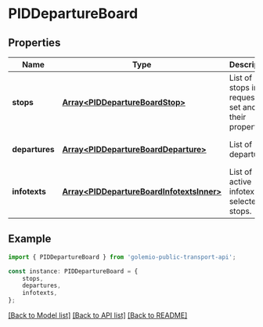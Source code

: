 # PIDDepartureBoard


## Properties

Name | Type | Description | Notes
------------ | ------------- | ------------- | -------------
**stops** | [**Array&lt;PIDDepartureBoardStop&gt;**](PIDDepartureBoardStop.md) | List of stops in the requested set and their properties. | [optional] [default to undefined]
**departures** | [**Array&lt;PIDDepartureBoardDeparture&gt;**](PIDDepartureBoardDeparture.md) | List of departures. | [optional] [default to undefined]
**infotexts** | [**Array&lt;PIDDepartureBoardInfotextsInner&gt;**](PIDDepartureBoardInfotextsInner.md) | List of active infotexts for selected stops. | [optional] [default to undefined]

## Example

```typescript
import { PIDDepartureBoard } from 'golemio-public-transport-api';

const instance: PIDDepartureBoard = {
    stops,
    departures,
    infotexts,
};
```

[[Back to Model list]](../README.md#documentation-for-models) [[Back to API list]](../README.md#documentation-for-api-endpoints) [[Back to README]](../README.md)
